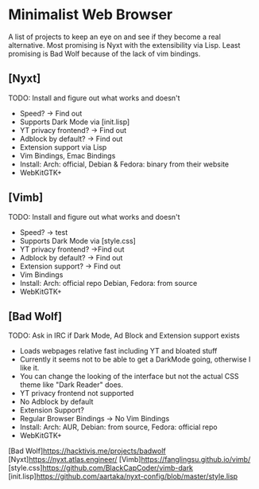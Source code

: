 # Minimalist Web Browser

A list of projects to keep an eye on and see if they become a real alternative.
Most promising is Nyxt with the extensibility via Lisp.
Least promising is Bad Wolf because of the lack of vim bindings.


## [Nyxt]

TODO: Install and figure out what works and doesn't

* Speed? -> Find out
* Supports Dark Mode via [init.lisp]
* YT privacy frontend? -> Find out
* Adblock by default? -> Find out
* Extension support via Lisp
* Vim Bindings, Emac Bindings
* Install: Arch: official, Debian & Fedora: binary from their website
* WebKitGTK+

## [Vimb]

TODO: Install and figure out what works and doesn't

* Speed? -> test
* Supports Dark Mode via [style.css]
* YT privacy frontend? ->Find out
* Adblock by default? -> Find out
* Extension support? -> Find out
* Vim Bindings
* Install: Arch: official repo Debian, Fedora: from source
* WebKitGTK+

## [Bad Wolf] 

TODO: Ask in IRC if Dark Mode, Ad Block and Extension support exists

* Loads webpages relative fast including YT and bloated stuff
* Currently it seems not to be able to get a DarkMode going, otherwise I like it.
* You can change the looking of the interface but not the actual CSS theme like "Dark Reader" does.
* YT privacy frontend not supported
* No Adblock by default
* Extension Support?
* Regular Browser Bindings -> No Vim Bindings
* Install: Arch: AUR, Debian: from source, Fedora: official repo
* WebKitGTK+

[Bad Wolf]<https://hacktivis.me/projects/badwolf>
[Nyxt]<https://nyxt.atlas.engineer/>
[Vimb]<https://fanglingsu.github.io/vimb/>
[style.css]<https://github.com/BlackCapCoder/vimb-dark>
[init.lisp]<https://github.com/aartaka/nyxt-config/blob/master/style.lisp>
